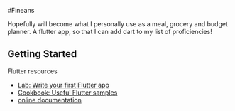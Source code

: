 #Fineans 

Hopefully will become what I personally use as a meal, grocery and budget planner.
A flutter app, so that I can add dart to my list of proficiencies! 

## Getting Started
Flutter resources
- [Lab: Write your first Flutter app](https://flutter.dev/docs/get-started/codelab)
- [Cookbook: Useful Flutter samples](https://flutter.dev/docs/cookbook)
- [online documentation](https://flutter.dev/docs)

